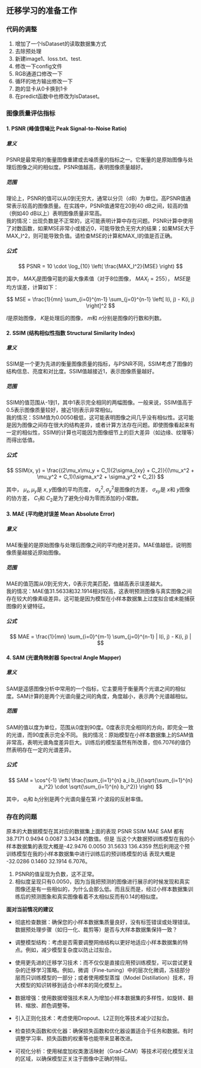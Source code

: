 ## 迁移学习的准备工作

### 代码的调整 
1. 增加了一个lsDataset的读取数据集方式
2. 去除预处理
3. 新建image1、loss.txt、test.
4. 修改一下config文件
5. RGB通道口修改一下
6. 循环的地方输出修改一下
7. 跑的显卡从0卡换到1卡
8. 在predict函数中也修改为lsDataset。


### 图像质量评估指标

#### 1. PSNR (峰值信噪比 Peak Signal-to-Noise Ratio)

##### 意义
PSNR是最常用的衡量图像重建或去噪质量的指标之一。它衡量的是原始图像与处理后图像之间的相似度。PSNR值越高，表明图像质量越好。

##### 范围  
理论上，PSNR的值可以从0到无穷大，通常以分贝（dB）为单位。高PSNR值通常表示较高的图像质量。在实践中，PSNR值通常在20到40 dB之间，较高的值（例如40 dB以上）表明图像质量非常高。  
我的情况：出现负数是不正常的，这可能表明计算中存在问题。PSNR计算中使用了对数函数，如果MSE非常小或接近0，可能导致负无穷大的结果；如果MSE大于MAX_I^2，则可能导致负值。请检查MSE的计算和MAX_I的值是否正确。  

##### 公式  

$$
PSNR = 10 \cdot \log_{10} \left( \frac{MAX_I^2}{MSE} \right)
$$

其中， $MAX_I$是图像可能的最大像素值（对于8位图像， $MAX_I=255$）， $MSE$是均方误差，计算如下：

$$
MSE = \frac{1}{mn} \sum_{i=0}^{m-1} \sum_{j=0}^{n-1} \left[ I(i, j) - K(i, j) \right]^2
$$

 $I$是原始图像， $K$是处理后的图像， $m$和 $n$分别是图像的行数和列数。

#### 2. SSIM (结构相似性指数 Structural Similarity Index)

##### 意义
SSIM是一个更为先进的衡量图像质量的指标，与PSNR不同，SSIM考虑了图像的结构信息、亮度和对比度。SSIM值越接近1，表示图像质量越好。

##### 范围  
SSIM的值范围从-1到1，其中1表示完全相同的两幅图像。一般来说，SSIM值高于0.5表示图像质量较好，接近1则表示非常相似。  
我的情况：SSIM值为0.0050极低，这可能表明图像之间几乎没有相似性。这可能是因为图像之间存在很大的结构差异，或者计算方法存在问题。即使图像看起来有一定的相似性，SSIM的计算也可能因为图像细节上的巨大差异（如边缘、纹理等）而得出低值。  

##### 公式

$$
SSIM(x, y) = \frac{(2\mu_x\mu_y + C_1)(2\sigma_{xy} + C_2)}{(\mu_x^2 + \mu_y^2 + C_1)(\sigma_x^2 + \sigma_y^2 + C_2)}
$$

其中， $\mu_x, \mu_y$是 $x, y$图像的平均亮度， $\sigma_x^2, \sigma_y^2$是图像的方差， $\sigma_{xy}$是 $x$和 $y$图像的协方差， $C_1$和 $C_2$是为了避免分母为零而添加的小常数。

#### 3. MAE (平均绝对误差 Mean Absolute Error)

##### 意义
MAE衡量的是原始图像与处理后图像之间的平均绝对差异。MAE值越低，说明图像质量越接近原始图像。

##### 范围  
MAE的值范围从0到无穷大，0表示完美匹配，值越高表示误差越大。  
我的情况：MAE值31.5633和32.1914相对较高，这表明预测图像与真实图像之间存在较大的像素级差异。这可能是因为模型在小样本数据集上过度拟合或未能捕获图像的关键特征。

##### 公式

$$
MAE = \frac{1}{mn} \sum_{i=0}^{m-1} \sum_{j=0}^{n-1} | I(i, j) - K(i, j) |
$$

#### 4. SAM (光谱角映射器 Spectral Angle Mapper)

##### 意义
SAM是遥感图像分析中常用的一个指标，它主要用于衡量两个光谱之间的相似度。SAM计算的是两个光谱向量之间的角度，角度越小，表示两个光谱越相似。

##### 范围 
SAM的值以度为单位，范围从0度到90度。0度表示完全相同的方向，即完全一致的光谱，而90度表示完全不同。
我的情况：原始模型在小样本数据集上的SAM值非常高，表明光谱角度差异巨大。训练后的模型虽然有所改善，但6.7076的值仍然表明存在一定的光谱差异。

##### 公式

$$
SAM = \cos^{-1} \left( \frac{\sum_{i=1}^{n} a_i b_i}{\sqrt{\sum_{i=1}^{n} a_i^2} \cdot \sqrt{\sum_{i=1}^{n} b_i^2}} \right)
$$

其中， $a_i$和 $b_i$分别是两个光谱向量在第 $i$个波段的反射率值。


### 存在的问题
原本的大数据模型在其对应的数据集上面的表现 PSNR SSIM MAE SAM 都有38.7171 0.9494 0.0087 3.3434 的数值。但是 当这个大数据预训练模型在我的小样本数据集的表现大概是-42.9476 0.0050 31.5633 136.4359  然后利用这个预训练模型在我的小样本数据集中进行训练后的预训练模型的话 表现大概是  -32.0286 0.1460 32.1914 6.7076。
1. PSNR的值呈现为负数，这不正常。
2. 相似度呈现只有0.0050，因为当我把预测的图像进行展示的时候发现和真实图像还是有一些相似的，为什么会那么低。而且反而是，经过小样本数据集训练后的预测图象和真实图像看着不太相似反而有0.14的相似度。


**面对当前情况的建议**
- 彻底检查数据：确保您的小样本数据集质量良好，没有标签错误或处理错误。数据预处理步骤（如归一化、裁剪等）是否与大样本数据集保持一致？

- 调整模型结构：考虑是否需要调整网络结构以更好地适应小样本数据集的特点。例如，减少模型复杂度以防止过拟合。

- 使用更先进的迁移学习技术：而不仅仅是直接应用预训练模型，可以尝试更复杂的迁移学习策略。例如，微调（Fine-tuning）中的层次化微调，冻结部分层而只训练模型的一部分；或者使用模型蒸馏（Model Distillation）技术，将大模型的知识转移到适合小样本的简化模型上。

- 数据增强：使用数据增强技术来人为增加小样本数据集的多样性，如旋转、翻转、缩放、颜色调整等。

- 引入正则化技术：考虑使用Dropout、L2正则化等技术减少过拟合。

- 检查损失函数和优化器：确保损失函数和优化器设置适合于任务和数据。有时调整学习率、损失函数的权重等也能带来显著改进。

- 可视化分析：使用梯度加权类激活映射（Grad-CAM）等技术可视化模型关注的区域，以确保模型正关注于图像中正确的特征。
